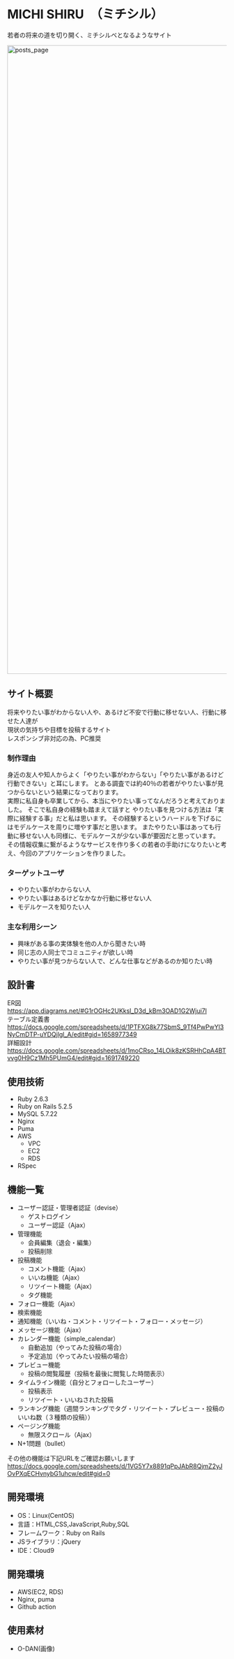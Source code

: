 
# MICHI SHIRU　（ミチシル）　　
若者の将来の道を切り開く、ミチシルベとなるようなサイト  

<img width="1440" alt="posts_page" src="https://user-images.githubusercontent.com/79978603/126873997-9ec238ab-e5a3-4708-b67c-dd6c7ed9e38b.png">

## サイト概要
将来やりたい事がわからない人や、あるけど不安で行動に移せない人、行動に移せた人達が  
現状の気持ちや目標を投稿するサイト  
レスポンシブ非対応の為、PC推奨

### 制作理由
身近の友人や知人からよく「やりたい事がわからない」「やりたい事があるけど行動できない」と耳にします。  とある調査では約40％の若者がやりたい事が見つからないという結果になっております。  
実際に私自身も卒業してから、本当にやりたい事ってなんだろうと考えておりました。  そこで私自身の経験も踏まえて話すと
やりたい事を見つける方法は「実際に経験する事」だと私は思います。  その経験するというハードルを下げるにはモデルケースを周りに増やす事だと思います。
またやりたい事はあっても行動に移せない人も同様に、モデルケースが少ない事が要因だと思っています。  
その情報収集に繋がるようなサービスを作り多くの若者の手助けになりたいと考え、今回のアプリケーションを作りました。

### ターゲットユーザ
- やりたい事がわからない人  
- やりたい事はあるけどなかなか行動に移せない人  
- モデルケースを知りたい人  

### 主な利用シーン
- 興味がある事の実体験を他の人から聞きたい時  
- 同じ志の人同士でコミュニティが欲しい時  
- やりたい事が見つからない人で、どんな仕事などがあるのか知りたい時  

## 設計書

ER図  
https://app.diagrams.net/#G1rOGHc2UKksl_D3d_kBm3OAD1G2Wjui7l  
テーブル定義書  
https://docs.google.com/spreadsheets/d/1PTFXG8k77SbmS_9Tf4PwPwYl3NyCmDTP-uYDQjlgl_A/edit#gid=1658977349  
詳細設計  
https://docs.google.com/spreadsheets/d/1moCRso_14LOik8zKSRHhCpA4BTvvg0H9Cz1Mh5PUmG4/edit#gid=1691749220  


## 使用技術
- Ruby 2.6.3  
- Ruby on Rails 5.2.5  
- MySQL 5.7.22  
- Nginx  
- Puma  
- AWS  
  - VPC  
  - EC2  
  - RDS  
- RSpec  

## 機能一覧  
- ユーザー認証・管理者認証（devise）
  - ゲストログイン
  - ユーザー認証（Ajax）
- 管理機能
  - 会員編集（退会・編集）
  - 投稿削除
- 投稿機能
  - コメント機能（Ajax）
  - いいね機能（Ajax）
  - リツイート機能（Ajax）
  - タグ機能
- フォロー機能（Ajax）
- 検索機能
- 通知機能（いいね・コメント・リツイート・フォロー・メッセージ）
- メッセージ機能（Ajax）
- カレンダー機能（simple_calendar）
  - 自動追加（やってみた投稿の場合）
  - 予定追加（やってみたい投稿の場合）
- プレビュー機能
  - 投稿の閲覧履歴（投稿を最後に閲覧した時間表示）
- タイムライン機能（自分とフォローしたユーザー）
  - 投稿表示
  - リツイート・いいねされた投稿
- ランキング機能（週間ランキングでタグ・リツイート・プレビュー・投稿のいいね数（３種類の投稿））
- ページング機能
  - 無限スクロール（Ajax）
- N+1問題（bullet）

その他の機能は下記URLをご確認お願いします
https://docs.google.com/spreadsheets/d/1VG5Y7x8891qPpJAbR8QjmZ2yJOvPXqECHvnybG1uhcw/edit#gid=0

## 開発環境
- OS：Linux(CentOS)
- 言語：HTML,CSS,JavaScript,Ruby,SQL
- フレームワーク：Ruby on Rails
- JSライブラリ：jQuery
- IDE：Cloud9

## 開発環境  
- AWS(EC2, RDS)
- Nginx, puma
- Github action


## 使用素材
- O-DAN(画像)
